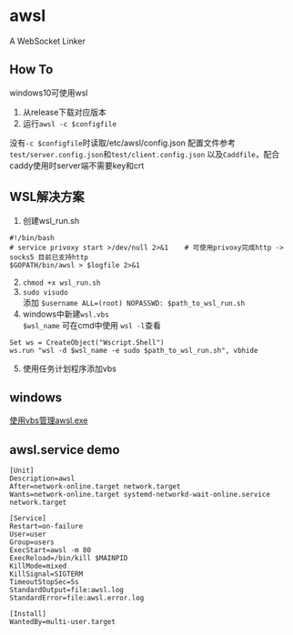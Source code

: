 # awsl
A WebSocket Linker  

## How To

windows10可使用wsl

1. 从release下载对应版本
2. 运行`awsl -c $configfile`

没有`-c $configfile`时读取/etc/awsl/config.json
配置文件参考`test/server.config.json`和`test/client.config.json` 以及`Caddfile`，配合caddy使用时server端不需要key和crt

## WSL解决方案
1. 创建wsl_run.sh
```
#!/bin/bash
# service privoxy start >/dev/null 2>&1    # 可使用privoxy完成http -> socks5 目前已支持http
$GOPATH/bin/awsl > $logfile 2>&1
```
2. `chmod +x wsl_run.sh`
3. `sudo visudo`  
添加  `$username ALL=(root) NOPASSWD: $path_to_wsl_run.sh`
4. windows中新建`wsl.vbs`  
`$wsl_name` 可在cmd中使用 `wsl -l`查看
```
Set ws = CreateObject("Wscript.Shell") 
ws.run "wsl -d $wsl_name -e sudo $path_to_wsl_run.sh", vbhide
```
5. 使用任务计划程序添加vbs  
## windows
[使用vbs管理awsl.exe](https://blog.bilibili.network/posts/vbs_service/ "vbs")

## awsl.service demo
```
[Unit]
Description=awsl
After=network-online.target network.target
Wants=network-online.target systemd-networkd-wait-online.service network.target

[Service]
Restart=on-failure
User=user
Group=users
ExecStart=awsl -m 80
ExecReload=/bin/kill $MAINPID
KillMode=mixed
KillSignal=SIGTERM
TimeoutStopSec=5s
StandardOutput=file:awsl.log
StandardError=file:awsl.error.log

[Install]
WantedBy=multi-user.target
```
